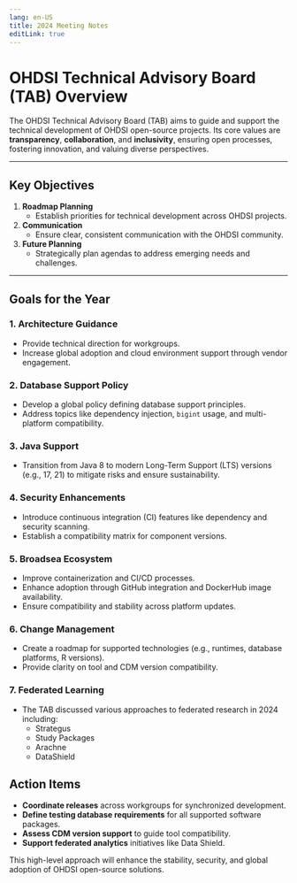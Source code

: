 ```yaml
---
lang: en-US
title: 2024 Meeting Notes
editLink: true
---
```


# OHDSI Technical Advisory Board (TAB) Overview

The OHDSI Technical Advisory Board (TAB) aims to guide and support the technical development of OHDSI open-source projects. Its core values are **transparency**, **collaboration**, and **inclusivity**, ensuring open processes, fostering innovation, and valuing diverse perspectives.

---

## Key Objectives

1. **Roadmap Planning**
   - Establish priorities for technical development across OHDSI projects.
2. **Communication**
   - Ensure clear, consistent communication with the OHDSI community.
3. **Future Planning**
   - Strategically plan agendas to address emerging needs and challenges.

---

## Goals for the Year

### 1. **Architecture Guidance**
- Provide technical direction for workgroups.
- Increase global adoption and cloud environment support through vendor engagement.

### 2. **Database Support Policy**
- Develop a global policy defining database support principles.
- Address topics like dependency injection, `bigint` usage, and multi-platform compatibility.

### 3. **Java Support**
- Transition from Java 8 to modern Long-Term Support (LTS) versions (e.g., 17, 21) to mitigate risks and ensure sustainability.

### 4. **Security Enhancements**
- Introduce continuous integration (CI) features like dependency and security scanning.
- Establish a compatibility matrix for component versions.

### 5. **Broadsea Ecosystem**
- Improve containerization and CI/CD processes.
- Enhance adoption through GitHub integration and DockerHub image availability.
- Ensure compatibility and stability across platform updates.

### 6. **Change Management**
- Create a roadmap for supported technologies (e.g., runtimes, database platforms, R versions).
- Provide clarity on tool and CDM version compatibility.

### 7. Federated Learning
- The TAB discussed various approaches to federated research in 2024 including:
   - Strategus
   - Study Packages
   - Arachne
   - DataShield

## Action Items

- **Coordinate releases** across workgroups for synchronized development.
- **Define testing database requirements** for all supported software packages.
- **Assess CDM version support** to guide tool compatibility.
- **Support federated analytics** initiatives like Data Shield.

This high-level approach will enhance the stability, security, and global adoption of OHDSI open-source solutions.
